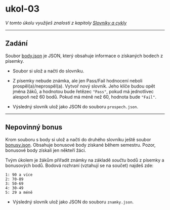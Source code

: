 # ukol-03

_V tomto úkolu využiješ znalosti z kapitoly [Slovníky a cykly](https://kodim.cz/kurzy/uvod-do-progr-2/uvod-do-programovani-2/slovniky/slovniky-a-cykly)_

---

## Zadání

Soubor [body.json](./body.json) je JSON, který obsahuje informace o získaných bodech z písemky.

* Soubor si ulož a načti do slovníku.

* Z písemky nebude známka, ale jen Pass/Fail hodnocení neboli prospěl(a)/neprospěl(a). Vytvoř nový slovník. Jeho klíče budou opět jména žáků, a hodnotou bude řetězec `"Pass"`, pokud má jednotlivec alespoň než 60 bodů. Pokud má méně než 60, hodnota bude `"Fail"`.

* Výsledný slovník ulož jako JSON do souboru `prospech.json`.

---

## Nepovinný bonus

Krom souboru s body si ulož a načti do druhého slovníku ještě soubor [bonusy.json](./bonusy.json). Obsahuje bonusové body získané během semestru. Pozor, bonusové body získali jen někteří žáci.

Tvým úkolem je žákům přiřadit známky na základě *součtu* bodů z písemky a bonusových bodů. Bodová rozhraní (vztahují se na součet) najdeš zde:

```
1: 90 a více
2: 70-89
3: 50-69
4: 30-49
5: 29 a méně
```

* Výsledný slovník ulož jako JSON do souboru `znamky.json`.

